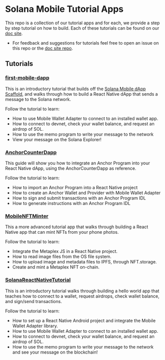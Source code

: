# Solana Mobile Tutorial Apps
This repo is a collection of our tutorial apps and for each, we provide a step by step tutorial on how to build. Each of these tutorials can be found on our [doc site](https://docs.solanamobile.com/getting-started/intro).

- For feedback and suggestions for tutorials feel free to open an issue on this repo or the [doc site repo](https://github.com/solana-mobile/solana-mobile-doc-site).

## Tutorials

### [first-mobile-dapp](https://docs.solanamobile.com/react-native/hello_world_tutorial)

This is an introductory tutorial that builds off the [Solana Mobile dApp Scaffold](https://github.com/solana-mobile/solana-mobile-dapp-scaffold), and walks through how to build a React Native dApp that sends a message to the Solana network.

Follow the tutorial to learn:
- How to use Mobile Wallet Adapter to connect to an installed wallet app.
- How to connect to devnet, check your wallet balance, and request an airdrop of SOL.
- How to use the memo program to write your message to the network
- View your message on the Solana Explorer!

### [AnchorCounterDapp](https://docs.solanamobile.com/react-native/anchor_integration)

This guide will show you how to integrate an Anchor Program into your React Native dApp, using the AnchorCounterDapp as reference.

Follow the tutorial to learn:
- How to import an Anchor Program into a React Native project
- How to create an Anchor Wallet and Provider with Mobile Wallet Adapter
- How to sign and submit transactions with an Anchor Program IDL
- How to generate instructions with an Anchor Program IDL

### [MobileNFTMinter](https://docs.solanamobile.com//react-native/mobile_nft_minter_tutorial)

This a more advanced tutorial app that walks through building a React Native app that can mint NFTs from your phone photos.

Follow the tutorial to learn:
- Integrate the Metaplex JS in a React Native project.
- How to read image files from the OS file system.
- How to upload image and metadata files to IPFS, through NFT.storage.
- Create and mint a Metaplex NFT on-chain.

### [SolanaReactNativeTutorial](https://docs.solanamobile.com/react-native/hello_world_tutorial)

This is an introductory tutorial walks through building a hello world app that teaches how to connect to a wallet, request airdrops, check wallet balance, and sign/send transactions.

Follow the tutorial to learn:
- How to set up a React Native Android project and integrate the Mobile Wallet Adapter library.
- How to use Mobile Wallet Adapter to connect to an installed wallet app.
- How to connect to devnet, check your wallet balance, and request an airdrop of SOL.
- How to use the memo program to write your message to the network and see your message on the blockchain!
